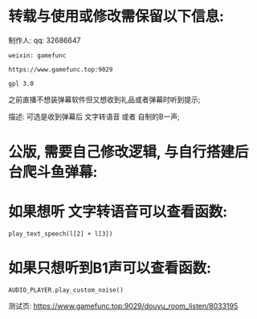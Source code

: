 # 转载与使用或修改需保留以下信息:
制作人:
    qq: 32686647
    
    weixin: gamefunc
    
    https://www.gamefunc.top:9029
    
    gpl 3.0

之前直播不想装弹幕软件但又想收到礼品或者弹幕时听到提示;

描述:
    可选是收到弹幕后 文字转语音 或者 自制的B一声;

# 公版, 需要自己修改逻辑, 与自行搭建后台爬斗鱼弹幕:
# 如果想听 文字转语音可以查看函数:
    play_text_speech(l[2] + l[3])
# 如果只想听到B1声可以查看函数:
    AUDIO_PLAYER.play_custom_noise()

测试页: https://www.gamefunc.top:9029/douyu_room_listen/8033195

